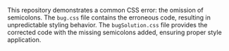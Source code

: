 This repository demonstrates a common CSS error: the omission of semicolons.  The `bug.css` file contains the erroneous code, resulting in unpredictable styling behavior.  The `bugSolution.css` file provides the corrected code with the missing semicolons added, ensuring proper style application.